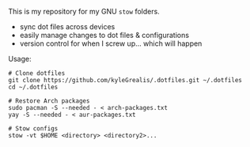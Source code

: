 This is my repository for my GNU `stow` folders.

* sync dot files across devices
* easily manage changes to dot files & configurations
* version control for when I screw up... which will happen

Usage:

```
# Clone dotfiles
git clone https://github.com/kyleGrealis/.dotfiles.git ~/.dotfiles
cd ~/.dotfiles
   
# Restore Arch packages
sudo pacman -S --needed - < arch-packages.txt
yay -S --needed - < aur-packages.txt
   
# Stow configs
stow -vt $HOME <directory> <directory2>...
```
